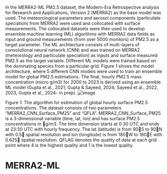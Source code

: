 In the MERRA2-ML PM2.5 dataset, the Modern-Era Retrospective analysis for Research and Applications, Version 2 (MERRA2) as the base model was used. The meteorological parameters and aerosol components (particulate speciation) from MERRA2 were used and collocated with surface measurements. The collocated datasets were then used to develop ensemble machine learning (ML) algorithms with MERRA2 data fields as input and ground measurements (from over 5000 monitors) of PM2.5 as a target parameter. The ML architecture consists of multi-layers of convolutional neural network (CNN) and was trained on MERRA2 (meteorology and particulate speciation) as inputs and surface measured PM2.5 as the target variable. Different ML models were trained based on the dominating species from a particular grid. Figure 1 shows the model architecture, where 5 different CNN models were used to train an ensemble model for global PM2.5 estimations. The final, hourly PM2.5 mass concentration (micro g/m3) for 2000 to 2023 is derived using an ensemble ML model (Gupta et al., 2021; Gupta & Sayeed, 2024; Sayeed et al., 2022, 2023, Gupta et al., 2024- in prep). 
![image](https://github.com/Alqamah-Sayeed/MERRA2-ML/assets/163429432/839c374b-ba70-41bc-adab-d13e1273331f)

Figure 1: The algorithm for estimation of global hourly surface PM2.5 concentrations.
The dataset consists of two parameters “MERRA2_CNN_Surface_PM25” and “QFLA”. MERRA2_CNN_Surface_PM25 is a 3-dimensional variable (time, lat, lon) and has surface PM2.5 concentrations in g/m3. The time dimension starts at 0:30 UTC and ends at 23:30 UTC with hourly frequency. The lat (latitude) is from 90S to 90N with 0.5 spatial resolution and lon (longitude) is from 180W to 180E with 0.625 spatial resolution. QFLAG denotes the quality of data at each grid point where 4 is the highest quality and 1 is the lowest quality. 
# MERRA2-ML
